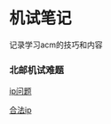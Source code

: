 # 机试笔记

记录学习acm的技巧和内容


### 北邮机试难题

[ip问题](https://github.com/lllllliuxt/acmer/blob/master/%E5%8C%97%E9%82%AE%E6%9C%BA%E8%AF%95/ip%E9%97%AE%E9%A2%98)

[合法ip]()

      
      
